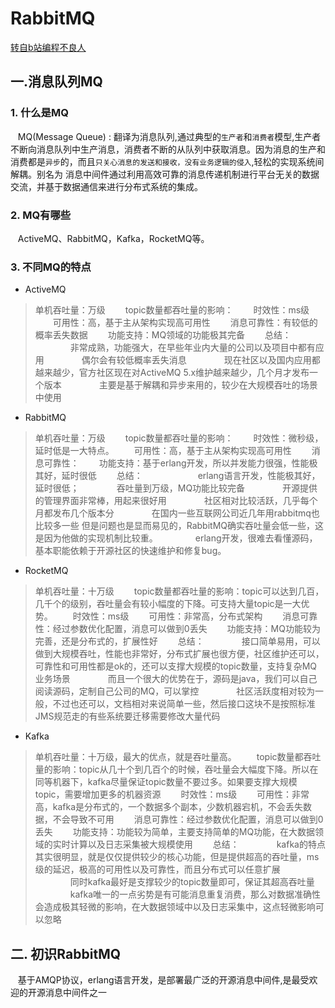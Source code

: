 # RabbitMQ
[转自b站编程不良人](https://www.bilibili.com/video/BV1dE411K7MG)
## 一.消息队列MQ
### 1. 什么是MQ
 &nbsp;&nbsp;&nbsp;MQ(Message Queue) : 翻译为消息队列,通过典型的`生产者`和`消费者`模型,生产者不断向消息队列中生产消息，消费者不断的从队列中获取消息。因为消息的生产和消费都是`异步`的，而且`只关心消息的发送和接收，没有业务逻辑的侵入`,轻松的实现系统间解耦。别名为 消息中间件通过利用高效可靠的消息传递机制进行平台无关的数据交流，并基于数据通信来进行分布式系统的集成。
### 2. MQ有哪些
 &nbsp;&nbsp;&nbsp;ActiveMQ、RabbitMQ，Kafka，RocketMQ等。 
### 3. 不同MQ的特点
- ActiveMQ
 > 单机吞吐量：万级
　　topic数量都吞吐量的影响：
　　时效性：ms级
　　可用性：高，基于主从架构实现高可用性
　　消息可靠性：有较低的概率丢失数据
　　功能支持：MQ领域的功能极其完备
　　总结：
　　　　非常成熟，功能强大，在早些年业内大量的公司以及项目中都有应用
　　　　偶尔会有较低概率丢失消息
　　　　现在社区以及国内应用都越来越少，官方社区现在对ActiveMQ 5.x维护越来越少，几个月才发布一个版本
　　　　主要是基于解耦和异步来用的，较少在大规模吞吐的场景中使用
- RabbitMQ
> 单机吞吐量：万级
　　topic数量都吞吐量的影响：
　　时效性：微秒级，延时低是一大特点。
　　可用性：高，基于主从架构实现高可用性
　　消息可靠性：
　　功能支持：基于erlang开发，所以并发能力很强，性能极其好，延时很低
　　总结：　　
　　　　erlang语言开发，性能极其好，延时很低；
　　　　吞吐量到万级，MQ功能比较完备
　　　　开源提供的管理界面非常棒，用起来很好用
　　　　社区相对比较活跃，几乎每个月都发布几个版本分
　　　　在国内一些互联网公司近几年用rabbitmq也比较多一些 但是问题也是显而易见的，RabbitMQ确实吞吐量会低一些，这是因为他做的实现机制比较重。
　　　　erlang开发，很难去看懂源码，基本职能依赖于开源社区的快速维护和修复bug。
- RocketMQ
> 单机吞吐量：十万级
　　topic数量都吞吐量的影响：topic可以达到几百，几千个的级别，吞吐量会有较小幅度的下降。可支持大量topic是一大优势。
　　时效性：ms级
　　可用性：非常高，分布式架构
　　消息可靠性：经过参数优化配置，消息可以做到0丢失
　　功能支持：MQ功能较为完善，还是分布式的，扩展性好
　　总结：
　　　　接口简单易用，可以做到大规模吞吐，性能也非常好，分布式扩展也很方便，社区维护还可以，可靠性和可用性都是ok的，还可以支撑大规模的topic数量，支持复杂MQ业务场景
　　　　而且一个很大的优势在于，源码是java，我们可以自己阅读源码，定制自己公司的MQ，可以掌控
　　　　社区活跃度相对较为一般，不过也还可以，文档相对来说简单一些，然后接口这块不是按照标准JMS规范走的有些系统要迁移需要修改大量代码
- Kafka
> 单机吞吐量：十万级，最大的优点，就是吞吐量高。
　　topic数量都吞吐量的影响：topic从几十个到几百个的时候，吞吐量会大幅度下降。所以在同等机器下，kafka尽量保证topic数量不要过多。如果要支撑大规模topic，需要增加更多的机器资源
　　时效性：ms级
　　可用性：非常高，kafka是分布式的，一个数据多个副本，少数机器宕机，不会丢失数据，不会导致不可用
　　消息可靠性：经过参数优化配置，消息可以做到0丢失
　　功能支持：功能较为简单，主要支持简单的MQ功能，在大数据领域的实时计算以及日志采集被大规模使用
　　总结：
　　　　kafka的特点其实很明显，就是仅仅提供较少的核心功能，但是提供超高的吞吐量，ms级的延迟，极高的可用性以及可靠性，而且分布式可以任意扩展
　　　　同时kafka最好是支撑较少的topic数量即可，保证其超高吞吐量
　　　　kafka唯一的一点劣势是有可能消息重复消费，那么对数据准确性会造成极其轻微的影响，在大数据领域中以及日志采集中，这点轻微影响可以忽略
## 二. 初识RabbitMQ
 &nbsp;&nbsp;&nbsp;基于AMQP协议，erlang语言开发，是部署最广泛的开源消息中间件,是最受欢迎的开源消息中间件之一
